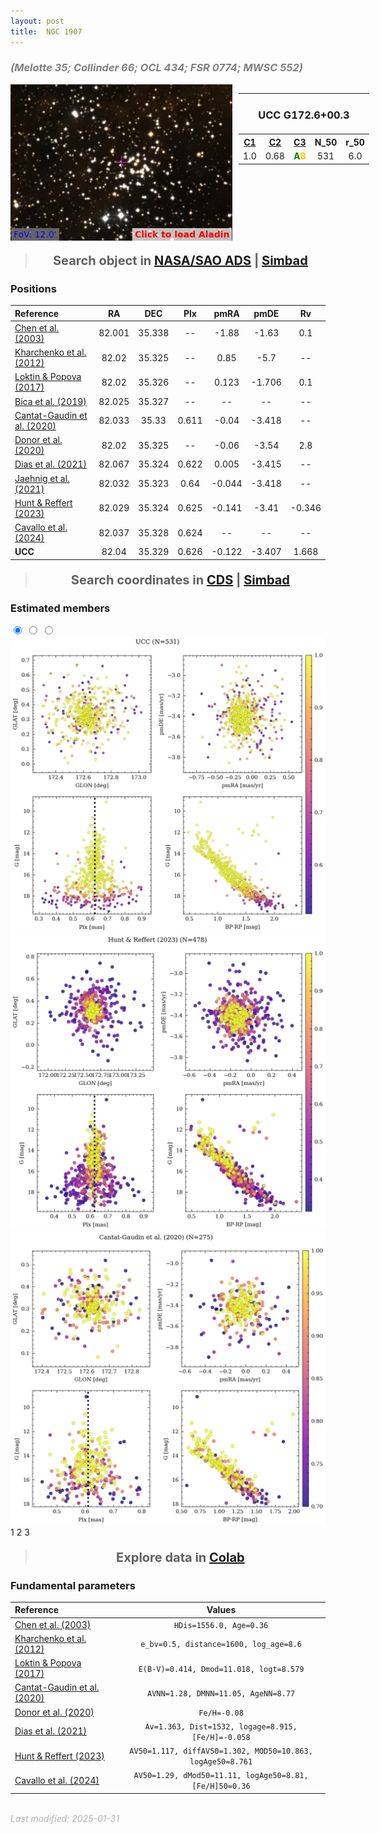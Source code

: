 ```yaml
---
layout: post
title:  NGC 1907
---
```

<h3><span style="color: #808080;"><i>(Melotte 35; Collinder 66; OCL 434; FSR 0774; MWSC 552)</i></span></h3><div style="display: flex; justify-content: space-between; width:720px;height:250px">
<div style="text-align: center;">
<!-- WEBP image -->
<img id="myImage" src="https://raw.githubusercontent.com/ucc23/Q2P/main/plots/ngc1907_aladin.webp" alt="Clickable Image" style="width:355px;height:250px; cursor: pointer;">

<!-- Div to contain Aladin Lite viewer -->
<div id="aladin-lite-div" style="width:355px;height:250px;display:none;"></div>

<!-- Aladin Lite script (will be loaded after the image is clicked) -->
<script type="text/javascript">
// Function to load Aladin Lite after image click and hide the image
function loadAladinLiteAndHideImage() {
    // Dynamically load the Aladin Lite script
    let aladinScript = document.createElement('script');
    aladinScript.src = "https://aladin.cds.unistra.fr/AladinLite/api/v3/latest/aladin.js";
    aladinScript.charset = "utf-8";
    aladinScript.onload = function () {
        A.init.then(() => {
            let aladin = A.aladin('#aladin-lite-div', {survey:"P/DSS2/color", fov:0.2, target: "82.04 35.329"});
            // Remove the image
            document.getElementById('myImage').remove();
            // Hide the image
            //document.getElementById('myImage').style.visibility = "hidden";
            // Show the Aladin Lite viewer
            document.getElementById('aladin-lite-div').style.display = 'block';
        });
     };
    document.head.appendChild(aladinScript);
}
// Event listener for image click
document.getElementById('myImage').addEventListener('click', loadAladinLiteAndHideImage);
</script>
</div>
<!-- Left block -->

<table style="text-align: center; width:355px;height:250px;">
  <!-- Row 1 (title) -->
  <tr>
    <td colspan="5"><h3>UCC G172.6+00.3</h3></td>
  </tr>
  <!-- Row 2 -->
  <tr>
    <th><a href="https://ucc.ar/faq#what-are-the-c1-c2-and-c3-parameters" title="Photometric class">C1</a></th>
    <th><a href="https://ucc.ar/faq#what-are-the-c1-c2-and-c3-parameters" title="Density class">C2</a></th>
    <th><a href="https://ucc.ar/faq#what-are-the-c1-c2-and-c3-parameters" title="Combined class">C3</a></th>
    <th><div title="Stars with membership probability >50%">N_50</div></th>
    <th><div title="Radius that contains half the members [arcmin]">r_50</div></th>
  </tr>
  <!-- Row 3 -->
  <tr>
    <td>1.0</td>
    <td>0.68</td>
    <td><span style="color: green; font-weight: bold;">A</span><span style="color: #FFC300; font-weight: bold;">B</span></td>
    <td>531</td>
    <td>6.0</td>
  </tr>
</table>
</div>

> <p style="text-align:center; font-weight: bold; font-size:20px">Search object in <a data-umami-event="nasa_search" href="https://ui.adsabs.harvard.edu/search/q=%20collection%3Aastronomy%20body%3A%22NGC%201907%22&sort=date%20desc%2C%20bibcode%20desc&p_=0" target="_blank">NASA/SAO ADS</a> | <a data-umami-event="simbad_search" href="https://simbad.cds.unistra.fr/simbad/sim-id-refs?Ident=ngc1907" target="_blank">Simbad</a></p>


### Positions

| Reference    | RA    | DEC   | Plx  | pmRA  | pmDE   |  Rv  |
| :---         | :---: | :---: | :---: | :---: | :---: | :---: |
|[Chen et al. (2003)](https://ui.adsabs.harvard.edu/abs/2003AJ....125.1397C) | 82.001 | 35.338 | -- | -1.88 | -1.63 | 0.1 |
|[Kharchenko et al. (2012)](https://ui.adsabs.harvard.edu/abs/2012A%26A...543A.156K) | 82.02 | 35.325 | -- | 0.85 | -5.7 | -- |
|[Loktin & Popova (2017)](https://ui.adsabs.harvard.edu/abs/2017AstBu..72..257L) | 82.02 | 35.326 | -- | 0.123 | -1.706 | 0.1 |
|[Bica et al. (2019)](https://ui.adsabs.harvard.edu/abs/2019AJ....157...12B) | 82.025 | 35.327 | -- | -- | -- | -- |
|[Cantat-Gaudin et al. (2020)](https://ui.adsabs.harvard.edu/abs/2020A%26A...640A...1C) | 82.033 | 35.33 | 0.611 | -0.04 | -3.418 | -- |
|[Donor et al. (2020)](https://ui.adsabs.harvard.edu/abs/2020AJ....159..199D) | 82.02 | 35.325 | -- | -0.06 | -3.54 | 2.8 |
|[Dias et al. (2021)](https://ui.adsabs.harvard.edu/abs/2021MNRAS.504..356D) | 82.067 | 35.324 | 0.622 | 0.005 | -3.415 | -- |
|[Jaehnig et al. (2021)](https://ui.adsabs.harvard.edu/abs/2021ApJ...923..129J) | 82.032 | 35.323 | 0.64 | -0.044 | -3.418 | -- |
|[Hunt & Reffert (2023)](https://ui.adsabs.harvard.edu/abs/2023A%26A...673A.114H) | 82.029 | 35.324 | 0.625 | -0.141 | -3.41 | -0.346 |
|[Cavallo et al. (2024)](https://ui.adsabs.harvard.edu/abs/2024AJ....167...12C) | 82.037 | 35.328 | 0.624 | -- | -- | -- |
| **UCC** |82.04 | 35.329 | 0.626 | -0.122 | -3.407 | 1.668 |

> <p style="text-align:center; font-weight: bold; font-size:20px">Search coordinates in <a data-umami-event="cds_coord_search" href="https://cdsportal.u-strasbg.fr/?target=82.04,+35.329" target="_blank">CDS</a> | <a data-umami-event="simbad_coord_search" href="https://simbad.cds.unistra.fr/mobile/object_list.html?coord=82.04%2035.329&output=json&radius=5&userEntry=ngc1907" target="_blank">Simbad</a></p>

### Estimated members

<div class="carousel">
<input type="radio" name="radio-btn" id="slide1" checked>
<input type="radio" name="radio-btn" id="slide2">
<input type="radio" name="radio-btn" id="slide3">
<div class="slides">
<div class="slide">
<a href="https://raw.githubusercontent.com/ucc23/Q2P/main/plots/ngc1907.webp" target="_blank">
<img src="https://raw.githubusercontent.com/ucc23/Q2P/main/plots/ngc1907.webp" alt="NGC 1907 UCC">
</a>
</div>
<div class="slide">
<a href="https://raw.githubusercontent.com/ucc23/Q2P/main/plots/ngc1907_HUNT23.webp" target="_blank">
<img src="https://raw.githubusercontent.com/ucc23/Q2P/main/plots/ngc1907_HUNT23.webp" alt="NGC 1907 HUNT23">
</a>
</div>
<div class="slide">
<a href="https://raw.githubusercontent.com/ucc23/Q2P/main/plots/ngc1907_CANTAT20.webp" target="_blank">
<img src="https://raw.githubusercontent.com/ucc23/Q2P/main/plots/ngc1907_CANTAT20.webp" alt="NGC 1907 CANTAT20">
</a>
</div>
</div>
<div class="indicators">
<label for="slide1">1</label>
<label for="slide2">2</label>
<label for="slide3">3</label>
</div>
</div>


> <p style="text-align:center; font-weight: bold; font-size:20px">Explore data in <a data-umami-event="colab" href="https://colab.research.google.com/github/ucc23/ucc/blob/main/assets/notebook.ipynb" target="_blank">Colab</a></p>


### Fundamental parameters

| Reference |  Values |
| :---         |     :---:      |
| [Chen et al. (2003)](https://ui.adsabs.harvard.edu/abs/2003AJ....125.1397C) | `HDis=1556.0, Age=0.36` |
| [Kharchenko et al. (2012)](https://ui.adsabs.harvard.edu/abs/2012A%26A...543A.156K) | `e_bv=0.5, distance=1600, log_age=8.6` |
| [Loktin & Popova (2017)](https://ui.adsabs.harvard.edu/abs/2017AstBu..72..257L) | `E(B-V)=0.414, Dmod=11.018, logt=8.579` |
| [Cantat-Gaudin et al. (2020)](https://ui.adsabs.harvard.edu/abs/2020A%26A...640A...1C) | `AVNN=1.28, DMNN=11.05, AgeNN=8.77` |
| [Donor et al. (2020)](https://ui.adsabs.harvard.edu/abs/2020AJ....159..199D) | `Fe/H=-0.08` |
| [Dias et al. (2021)](https://ui.adsabs.harvard.edu/abs/2021MNRAS.504..356D) | `Av=1.363, Dist=1532, logage=8.915, [Fe/H]=-0.058` |
| [Hunt & Reffert (2023)](https://ui.adsabs.harvard.edu/abs/2023A%26A...673A.114H) | `AV50=1.117, diffAV50=1.302, MOD50=10.863, logAge50=8.761` |
| [Cavallo et al. (2024)](https://ui.adsabs.harvard.edu/abs/2024AJ....167...12C) | `AV50=1.29, dMod50=11.11, logAge50=8.81, [Fe/H]50=0.36` |

<br>
<font color="b3b1b1"><i>Last modified: 2025-01-31</i></font>

